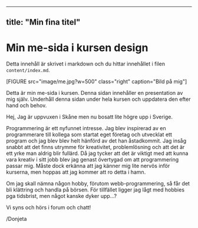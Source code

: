 


---
title: "Min fina titel"
---
Min me-sida i kursen design
=========================

Detta innehåll är skrivet i markdown och du hittar innehållet i filen `content/index.md`.

[FIGURE src="image/me.jpg?w=500" class="right" caption="Bild på mig"]

Detta är min me-sida i kursen. Denna sidan innehåller en presentation av mig själv. Underhåll denna sidan under hela kursen och uppdatera den efter hand och behov.

Hej, Jag är uppvuxen i Skåne men nu bosatt lite högre upp i Sverige.

Programmering är ett nyfunnet intresse. Jag blev inspirerad av en programmerare till kollega som startat eget företag och utvecklat ett program och jag blev blev helt hänförd av det han åstadkommit. Jag insåg snabbt att det finns utrymme för kreativitet, problemlösning och att det är ett yrke man aldrig blir fullärd. Då jag tycker att det är viktigt med att kunna vara kreativ i sitt jobb blev jag genast övertygad om att programmering passar mig. Måste dock erkänna att jag känner mig lite nervös inför kurserna, men hoppas att jag kommer att ro detta i hamn.

Om jag skall nämna någon hobby, förutom webb-programmering, så får det bli klättring och handla på börsen. För tillfället ligger jag lågt med hobbies pga tidsbrist, men något kanske dyker upp...?

Vi syns och hörs i forum och chatt!

/Donjeta

